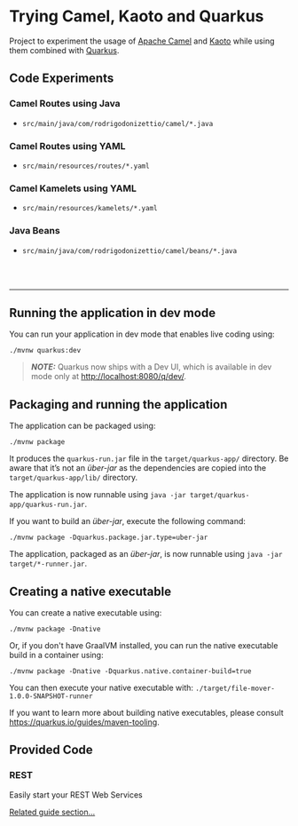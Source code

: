 # Trying Camel, Kaoto and Quarkus

Project to experiment the usage of [Apache Camel](https://camel.apache.org/) and [Kaoto](https://camel.apache.org/categories/Kaoto/) while using them combined with [Quarkus](https://quarkus.io/).

## Code Experiments

### Camel Routes using Java

- ```src/main/java/com/rodrigodonizettio/camel/*.java```

### Camel Routes using YAML

- ```src/main/resources/routes/*.yaml```

### Camel Kamelets using YAML

- ```src/main/resources/kamelets/*.yaml```

### Java Beans

- ```src/main/java/com/rodrigodonizettio/camel/beans/*.java```

<br /><br />

---

## Running the application in dev mode

You can run your application in dev mode that enables live coding using:

```shell script
./mvnw quarkus:dev
```

> **_NOTE:_**  Quarkus now ships with a Dev UI, which is available in dev mode only at <http://localhost:8080/q/dev/>.

## Packaging and running the application

The application can be packaged using:

```shell script
./mvnw package
```

It produces the `quarkus-run.jar` file in the `target/quarkus-app/` directory.
Be aware that it’s not an _über-jar_ as the dependencies are copied into the `target/quarkus-app/lib/` directory.

The application is now runnable using `java -jar target/quarkus-app/quarkus-run.jar`.

If you want to build an _über-jar_, execute the following command:

```shell script
./mvnw package -Dquarkus.package.jar.type=uber-jar
```

The application, packaged as an _über-jar_, is now runnable using `java -jar target/*-runner.jar`.

## Creating a native executable

You can create a native executable using:

```shell script
./mvnw package -Dnative
```

Or, if you don't have GraalVM installed, you can run the native executable build in a container using:

```shell script
./mvnw package -Dnative -Dquarkus.native.container-build=true
```

You can then execute your native executable with: `./target/file-mover-1.0.0-SNAPSHOT-runner`

If you want to learn more about building native executables, please consult <https://quarkus.io/guides/maven-tooling>.

## Provided Code

### REST

Easily start your REST Web Services

[Related guide section...](https://quarkus.io/guides/getting-started-reactive#reactive-jax-rs-resources)
